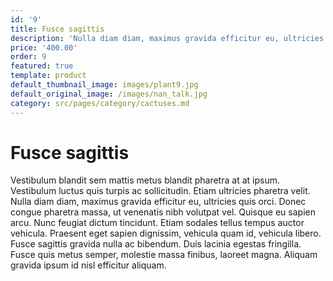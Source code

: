 ```yaml
---
id: '9'
title: Fusce sagittis
description: 'Nulla diam diam, maximus gravida efficitur eu, ultricies quis orci.'
price: '400.00'
order: 9
featured: true
template: product
default_thumbnail_image: images/plant9.jpg
default_original_image: /images/nan_talk.jpg
category: src/pages/category/cactuses.md
---
```


# Fusce sagittis

Vestibulum blandit sem mattis metus blandit pharetra at at ipsum. Vestibulum luctus quis turpis ac sollicitudin. Etiam ultricies pharetra velit. Nulla diam diam, maximus gravida efficitur eu, ultricies quis orci. Donec congue pharetra massa, ut venenatis nibh volutpat vel. Quisque eu sapien arcu. Nunc feugiat dictum tincidunt. Etiam sodales tellus tempus auctor vehicula. Praesent eget sapien dignissim, vehicula quam id, vehicula libero. Fusce sagittis gravida nulla ac bibendum. Duis lacinia egestas fringilla. Fusce quis metus semper, molestie massa finibus, laoreet magna. Aliquam gravida ipsum id nisl efficitur aliquam.